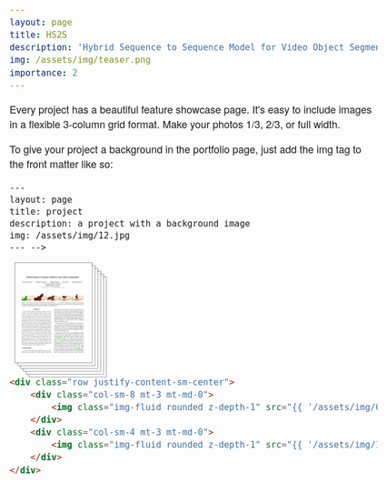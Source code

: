```yaml
---
layout: page
title: HS2S
description: 'Hybrid Sequence to Sequence Model for Video Object Segmentation'
img: /assets/img/teaser.png
importance: 2
---
```


<style type="text/css">
	body {
		font-family: "HelveticaNeue-Light", "Helvetica Neue Light", "Helvetica Neue", Helvetica, Arial, "Lucida Grande", sans-serif;
		font-weight:300;
		font-size:18px;
		margin-left: auto;
		margin-right: auto;
		width: 1100px;
	}

	h1 {
		font-size:32px;
		font-weight:300;
	}

	.disclaimerbox {
		background-color: #eee;
		border: 1px solid #eeeeee;
		border-radius: 10px ;
		-moz-border-radius: 10px ;
		-webkit-border-radius: 10px ;
		padding: 20px;
	}

	video.header-vid {
		height: 140px;
		border: 1px solid black;
		border-radius: 10px ;
		-moz-border-radius: 10px ;
		-webkit-border-radius: 10px ;
	}

	img.header-img {
		height: 140px;
		border: 1px solid black;
		border-radius: 10px ;
		-moz-border-radius: 10px ;
		-webkit-border-radius: 10px ;
	}

	img.rounded {
		border: 1px solid #eeeeee;
		border-radius: 10px ;
		-moz-border-radius: 10px ;
		-webkit-border-radius: 10px ;
	}

	a:link,a:visited
	{
		color: #1367a7;
		text-decoration: none;
	}
	a:hover {
		color: #208799;
	}

	td.dl-link {
		height: 160px;
		text-align: center;
		font-size: 22px;
	}

	<!-- .layered-paper-big { /* modified from: http://css-tricks.com/snippets/css/layered-paper/ */
		box-shadow:
		        0px 0px 1px 1px rgba(0,0,0,0.35), /* The top layer shadow */
		        5px 5px 0 0px #fff, /* The second layer */
		        5px 5px 1px 1px rgba(0,0,0,0.35), /* The second layer shadow */
		        10px 10px 0 0px #fff, /* The third layer */
		        10px 10px 1px 1px rgba(0,0,0,0.35), /* The third layer shadow */
		        15px 15px 0 0px #fff, /* The fourth layer */
		        15px 15px 1px 1px rgba(0,0,0,0.35), /* The fourth layer shadow */
		        20px 20px 0 0px #fff, /* The fifth layer */
		        20px 20px 1px 1px rgba(0,0,0,0.35), /* The fifth layer shadow */
		        25px 25px 0 0px #fff, /* The fifth layer */
		        25px 25px 1px 1px rgba(0,0,0,0.35); /* The fifth layer shadow */
		margin-left: 10px;
		margin-right: 45px;
	}

	.paper-big { /* modified from: http://css-tricks.com/snippets/css/layered-paper/ */
		box-shadow:
		        0px 0px 1px 1px rgba(0,0,0,0.35); /* The top layer shadow */

		margin-left: 10px;
		margin-right: 45px;
	}


	.layered-paper { /* modified from: http://css-tricks.com/snippets/css/layered-paper/ */
		box-shadow:
		        0px 0px 1px 1px rgba(0,0,0,0.35), /* The top layer shadow */
		        5px 5px 0 0px #fff, /* The second layer */
		        5px 5px 1px 1px rgba(0,0,0,0.35), /* The second layer shadow */
		        10px 10px 0 0px #fff, /* The third layer */
		        10px 10px 1px 1px rgba(0,0,0,0.35); /* The third layer shadow */
		margin-top: 5px;
		margin-left: 10px;
		margin-right: 30px;
		margin-bottom: 5px;
	}

	.vert-cent {
		position: relative;
	    top: 50%;
	    transform: translateY(-50%);
	}

	hr
	{
		border: 0;
		height: 1px;
		background-image: linear-gradient(to right, rgba(0, 0, 0, 0), rgba(0, 0, 0, 0.75), rgba(0, 0, 0, 0));
	}
</style>


Every project has a beautiful feature showcase page.
It's easy to include images in a flexible 3-column grid format.
Make your photos 1/3, 2/3, or full width.

To give your project a background in the portfolio page, just add the img tag to the front matter like so:

    ---
    layout: page
    title: project
    description: a project with a background image
    img: /assets/img/12.jpg
    --- -->

<!-- <div class="row">
    <div class="col-sm mt-3 mt-md-0">
        <img class="img-fluid rounded z-depth-1" src="{{ '/assets/img/1.jpg' | relative_url }}" alt="" title="example image"/>
    </div>
    <div class="col-sm mt-3 mt-md-0">
        <img class="img-fluid rounded z-depth-1" src="{{ '/assets/img/3.jpg' | relative_url }}" alt="" title="example image"/>
    </div>
    <div class="col-sm mt-3 mt-md-0">
        <img class="img-fluid rounded z-depth-1" src="{{ '/assets/img/5.jpg' | relative_url }}" alt="" title="example image"/>
    </div>
</div>
<div class="caption">
    Caption photos easily. On the left, a road goes through a tunnel. Middle, leaves artistically fall in a hipster photoshoot. Right, in another hipster photoshoot, a lumberjack grasps a handful of pine needles.
</div>
<div class="row">
    <div class="col-sm mt-3 mt-md-0">
        <img class="img-fluid rounded z-depth-1" src="{{ '/assets/img/5.jpg' | relative_url }}" alt="" title="example image"/>
    </div>
</div>
<div class="caption">
    This image can also have a caption. It's like magic.
</div>

You can also put regular text between your rows of images.
Say you wanted to write a little bit about your project before you posted the rest of the images.
You describe how you toiled, sweated, *bled* for your project, and then... you reveal it's glory in the next row of images. -->


<!-- <div class="row justify-content-sm-center">
    <div class="col-sm-8 mt-3 mt-md-0">
        <img class="img-fluid rounded z-depth-1" src="{{ '/assets/img/6.jpg' | relative_url }}" alt="" title="example image"/>
    </div>
    <div class="col-sm-4 mt-3 mt-md-0">
        <img class="img-fluid rounded z-depth-1" src="{{ '/assets/img/11.jpg' | relative_url }}" alt="" title="example image"/>
    </div>
</div>
<div class="caption">
    You can also have artistically styled 2/3 + 1/3 images, like these.
</div> -->

<div>

<!-- <td><a href="https://arxiv.org/abs/2008.09106"><img class="layered-paper-big" style="height:175px" src="./resources/paper.png"/></a></td> -->
<img class="layered-paper-big" style="height:175px" src="/assets/img/paper.png"/>

</div>


<!-- The code is simple.
Just wrap your images with `<div class="col-sm">` and place them inside `<div class="row">` (read more about the <a href="https://getbootstrap.com/docs/4.4/layout/grid/" target="_blank">Bootstrap Grid</a> system).
To make images responsive, add `img-fluid` class to each; for rounded corners and shadows use `rounded` and `z-depth-1` classes.
Here's the code for the last row of images above: -->

```html
<div class="row justify-content-sm-center">
    <div class="col-sm-8 mt-3 mt-md-0">
        <img class="img-fluid rounded z-depth-1" src="{{ '/assets/img/6.jpg' | relative_url }}" alt="" title="example image"/>
    </div>
    <div class="col-sm-4 mt-3 mt-md-0">
        <img class="img-fluid rounded z-depth-1" src="{{ '/assets/img/11.jpg' | relative_url }}" alt="" title="example image"/>
    </div>
</div>
```
